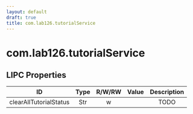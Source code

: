 ```yaml
---
layout: default
draft: true
title: com.lab126.tutorialService
---
```


# com.lab126.tutorialService

## LIPC Properties

| ID                     | Type | R/W/RW | Value | Description |
|:----------------------:|:----:|:------:|:-----:|:-----------:|
| clearAllTutorialStatus | Str  | w      |       | TODO        |